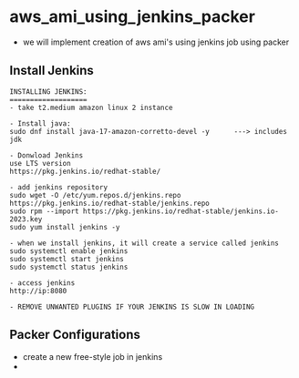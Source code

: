 # aws_ami_using_jenkins_packer

- we will implement creation of aws ami's using jenkins job using packer

## Install Jenkins

```
INSTALLING JENKINS:
===================
- take t2.medium amazon linux 2 instance

- Install java:
sudo dnf install java-17-amazon-corretto-devel -y      ---> includes jdk

- Donwload Jenkins
use LTS version
https://pkg.jenkins.io/redhat-stable/

- add jenkins repository
sudo wget -O /etc/yum.repos.d/jenkins.repo https://pkg.jenkins.io/redhat-stable/jenkins.repo
sudo rpm --import https://pkg.jenkins.io/redhat-stable/jenkins.io-2023.key
sudo yum install jenkins -y

- when we install jenkins, it will create a service called jenkins
sudo systemctl enable jenkins
sudo systemctl start jenkins
sudo systemctl status jenkins

- access jenkins
http://ip:8080

- REMOVE UNWANTED PLUGINS IF YOUR JENKINS IS SLOW IN LOADING 
```

## Packer Configurations

- create a new free-style job in jenkins
- 

